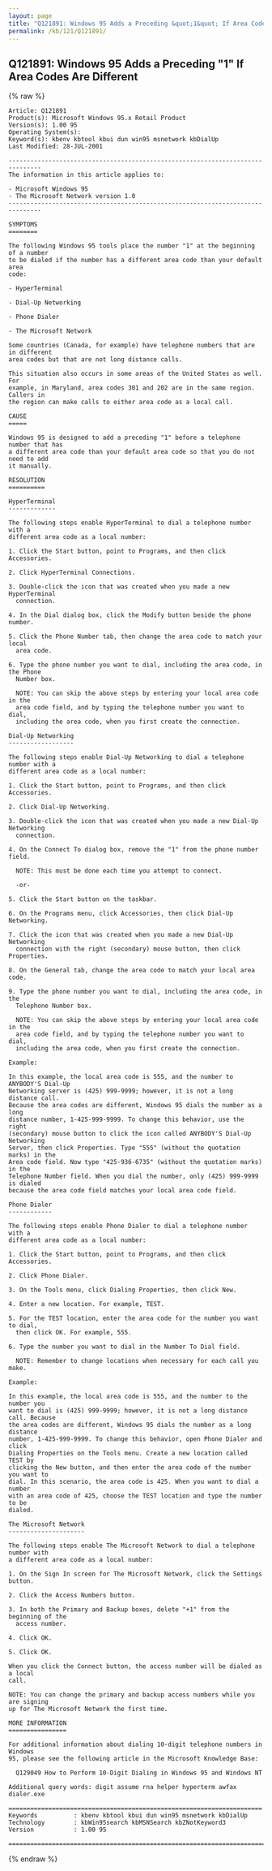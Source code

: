 ```yaml
---
layout: page
title: "Q121891: Windows 95 Adds a Preceding &quot;1&quot; If Area Codes Are Different"
permalink: /kb/121/Q121891/
---
```


## Q121891: Windows 95 Adds a Preceding &quot;1&quot; If Area Codes Are Different

{% raw %}

	Article: Q121891
	Product(s): Microsoft Windows 95.x Retail Product
	Version(s): 1.00 95
	Operating System(s): 
	Keyword(s): kbenv kbtool kbui dun win95 msnetwork kbDialUp
	Last Modified: 28-JUL-2001
	
	-------------------------------------------------------------------------------
	The information in this article applies to:
	
	- Microsoft Windows 95 
	- The Microsoft Network version 1.0 
	-------------------------------------------------------------------------------
	
	SYMPTOMS
	========
	
	The following Windows 95 tools place the number "1" at the beginning of a number
	to be dialed if the number has a different area code than your default area
	code:
	
	- HyperTerminal
	
	- Dial-Up Networking
	
	- Phone Dialer
	
	- The Microsoft Network
	
	Some countries (Canada, for example) have telephone numbers that are in different
	area codes but that are not long distance calls.
	
	This situation also occurs in some areas of the United States as well. For
	example, in Maryland, area codes 301 and 202 are in the same region. Callers in
	the region can make calls to either area code as a local call.
	
	CAUSE
	=====
	
	Windows 95 is designed to add a preceding "1" before a telephone number that has
	a different area code than your default area code so that you do not need to add
	it manually.
	
	RESOLUTION
	==========
	
	HyperTerminal
	-------------
	
	The following steps enable HyperTerminal to dial a telephone number with a
	different area code as a local number:
	
	1. Click the Start button, point to Programs, and then click Accessories.
	
	2. Click HyperTerminal Connections.
	
	3. Double-click the icon that was created when you made a new HyperTerminal
	  connection.
	
	4. In the Dial dialog box, click the Modify button beside the phone number.
	
	5. Click the Phone Number tab, then change the area code to match your local
	  area code.
	
	6. Type the phone number you want to dial, including the area code, in the Phone
	  Number box.
	
	  NOTE: You can skip the above steps by entering your local area code in the
	  area code field, and by typing the telephone number you want to dial,
	  including the area code, when you first create the connection.
	
	Dial-Up Networking
	------------------
	
	The following steps enable Dial-Up Networking to dial a telephone number with a
	different area code as a local number:
	
	1. Click the Start button, point to Programs, and then click Accessories.
	
	2. Click Dial-Up Networking.
	
	3. Double-click the icon that was created when you made a new Dial-Up Networking
	  connection.
	
	4. On the Connect To dialog box, remove the "1" from the phone number field.
	
	  NOTE: This must be done each time you attempt to connect.
	
	  -or-
	
	5. Click the Start button on the taskbar.
	
	6. On the Programs menu, click Accessories, then click Dial-Up Networking.
	
	7. Click the icon that was created when you made a new Dial-Up Networking
	  connection with the right (secondary) mouse button, then click Properties.
	
	8. On the General tab, change the area code to match your local area code.
	
	9. Type the phone number you want to dial, including the area code, in the
	  Telephone Number box.
	
	  NOTE: You can skip the above steps by entering your local area code in the
	  area code field, and by typing the telephone number you want to dial,
	  including the area code, when you first create the connection.
	
	Example:
	
	In this example, the local area code is 555, and the number to ANYBODY'S Dial-Up
	Networking server is (425) 999-9999; however, it is not a long distance call.
	Because the area codes are different, Windows 95 dials the number as a long
	distance number, 1-425-999-9999. To change this behavior, use the right
	(secondary) mouse button to click the icon called ANYBODY'S Dial-Up Networking
	Server, then click Properties. Type "555" (without the quotation marks) in the
	Area code field. Now type "425-936-6735" (without the quotation marks) in the
	Telephone Number field. When you dial the number, only (425) 999-9999 is dialed
	because the area code field matches your local area code field.
	
	Phone Dialer
	------------
	
	The following steps enable Phone Dialer to dial a telephone number with a
	different area code as a local number:
	
	1. Click the Start button, point to Programs, and then click Accessories.
	
	2. Click Phone Dialer.
	
	3. On the Tools menu, click Dialing Properties, then click New.
	
	4. Enter a new location. For example, TEST.
	
	5. For the TEST location, enter the area code for the number you want to dial,
	  then click OK. For example, 555.
	
	6. Type the number you want to dial in the Number To Dial field.
	
	  NOTE: Remember to change locations when necessary for each call you make.
	
	Example:
	
	In this example, the local area code is 555, and the number to the number you
	want to dial is (425) 999-9999; however, it is not a long distance call. Because
	the area codes are different, Windows 95 dials the number as a long distance
	number, 1-425-999-9999. To change this behavior, open Phone Dialer and click
	Dialing Properties on the Tools menu. Create a new location called TEST by
	clicking the New button, and then enter the area code of the number you want to
	dial. In this scenario, the area code is 425. When you want to dial a number
	with an area code of 425, choose the TEST location and type the number to be
	dialed.
	
	The Microsoft Network
	---------------------
	
	The following steps enable The Microsoft Network to dial a telephone number with
	a different area code as a local number:
	
	1. On the Sign In screen for The Microsoft Network, click the Settings button.
	
	2. Click the Access Numbers button.
	
	3. In both the Primary and Backup boxes, delete "+1" from the beginning of the
	  access number.
	
	4. Click OK.
	
	5. Click OK.
	
	When you click the Connect button, the access number will be dialed as a local
	call.
	
	NOTE: You can change the primary and backup access numbers while you are signing
	up for The Microsoft Network the first time.
	
	MORE INFORMATION
	================
	
	For additional information about dialing 10-digit telephone numbers in Windows
	95, please see the following article in the Microsoft Knowledge Base:
	
	  Q129049 How to Perform 10-Digit Dialing in Windows 95 and Windows NT
	
	Additional query words: digit assume rna helper hyperterm awfax dialer.exe
	
	======================================================================
	Keywords          : kbenv kbtool kbui dun win95 msnetwork kbDialUp 
	Technology        : kbWin95search kbMSNSearch kbZNotKeyword3
	Version           : 1.00 95
	
	=============================================================================
	

{% endraw %}
